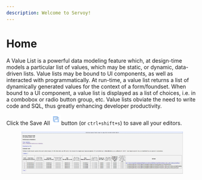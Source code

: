 ```yaml
---
description: Welcome to Servoy!
---
```


# Home

A Value List is a powerful data modeling feature which, at design-time models a particular list of values, which may be static, or dynamic, data-driven lists. Value lists may be bound to UI components, as well as interacted with programmatically. At run-time, a value list returns a list of dynamically generated values for the context of a form/foundset. When bound to a UI component, a value list is displayed as a list of choices, i.e. in a combobox or radio button group, etc. Value lists obviate the need to write code and SQL, thus greatly enhancing developer productivity.

Click the Save All ![](.gitbook/assets/image-save.png)button (or `ctrl+shift+s`) to save all your editors.

<div data-full-width="true">

<figure><img src=".gitbook/assets/client-performance-advanced.jpg" alt=""><figcaption></figcaption></figure>

</div>
